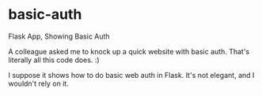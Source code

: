 # basic-auth
Flask App, Showing Basic Auth 

A colleague asked me to knock up a quick website with basic auth.
That's literally all this code does. :)

I suppose it shows how to do basic web auth in Flask.
It's not elegant, and I wouldn't rely on it.
